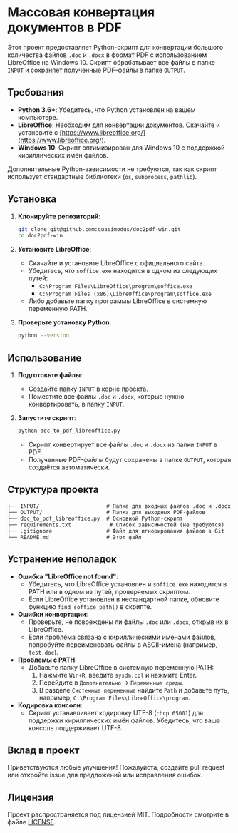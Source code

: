 # Массовая конвертация документов в PDF

Этот проект предоставляет Python-скрипт для конвертации большого количества файлов `.doc` и `.docx` в формат PDF с использованием LibreOffice на Windows 10. Скрипт обрабатывает все файлы в папке `INPUT` и сохраняет полученные PDF-файлы в папке `OUTPUT`.

## Требования

- **Python 3.6+**: Убедитесь, что Python установлен на вашем компьютере.
- **LibreOffice**: Необходим для конвертации документов. Скачайте и установите с [https://www.libreoffice.org/](https://www.libreoffice.org/).
- **Windows 10**: Скрипт оптимизирован для Windows 10 с поддержкой кириллических имён файлов.

Дополнительные Python-зависимости не требуются, так как скрипт использует стандартные библиотеки (`os`, `subprocess`, `pathlib`).

## Установка

1. **Клонируйте репозиторий**:
   ```bash
   git clone git@github.com:quasimodus/doc2pdf-win.git
   cd doc2pdf-win
   ```

2. **Установите LibreOffice**:
   - Скачайте и установите LibreOffice с официального сайта.
   - Убедитесь, что `soffice.exe` находится в одном из следующих путей:
     - `C:\Program Files\LibreOffice\program\soffice.exe`
     - `C:\Program Files (x86)\LibreOffice\program\soffice.exe`
   - Либо добавьте папку программы LibreOffice в системную переменную PATH.

3. **Проверьте установку Python**:
   ```bash
   python --version
   ```

## Использование

1. **Подготовьте файлы**:
   - Создайте папку `INPUT` в корне проекта.
   - Поместите все файлы `.doc` и `.docx`, которые нужно конвертировать, в папку `INPUT`.

2. **Запустите скрипт**:
   ```bash
   python doc_to_pdf_libreoffice.py
   ```
   - Скрипт конвертирует все файлы `.doc` и `.docx` из папки `INPUT` в PDF.
   - Полученные PDF-файлы будут сохранены в папке `OUTPUT`, которая создаётся автоматически.

## Структура проекта

```
├── INPUT/                     # Папка для входных файлов .doc и .docx
├── OUTPUT/                    # Папка для выходных PDF-файлов
├── doc_to_pdf_libreoffice.py  # Основной Python-скрипт
├── requirements.txt            # Список зависимостей (не требуются)
├── .gitignore                 # Файл для игнорирования файлов в Git
└── README.md                  # Этот файл
```

## Устранение неполадок

- **Ошибка "LibreOffice not found"**:
  - Убедитесь, что LibreOffice установлен и `soffice.exe` находится в PATH или в одном из путей, проверяемых скриптом.
  - Если LibreOffice установлен в нестандартной папке, обновите функцию `find_soffice_path()` в скрипте.
- **Ошибки конвертации**:
  - Проверьте, не повреждены ли файлы `.doc` или `.docx`, открыв их в LibreOffice.
  - Если проблема связана с кириллическими именами файлов, попробуйте переименовать файлы в ASCII-имена (например, `test.doc`).
- **Проблемы с PATH**:
  - Добавьте папку LibreOffice в системную переменную PATH:
    1. Нажмите `Win+R`, введите `sysdm.cpl` и нажмите Enter.
    2. Перейдите в `Дополнительно` → `Переменные среды`.
    3. В разделе `Системные переменные` найдите `Path` и добавьте путь, например, `C:\Program Files\LibreOffice\program`.
- **Кодировка консоли**:
  - Скрипт устанавливает кодировку UTF-8 (`chcp 65001`) для поддержки кириллических имён файлов. Убедитесь, что ваша консоль поддерживает UTF-8.

## Вклад в проект

Приветствуются любые улучшения! Пожалуйста, создайте pull request или откройте issue для предложений или исправления ошибок.

## Лицензия

Проект распространяется под лицензией MIT. Подробности смотрите в файле [LICENSE](LICENSE).